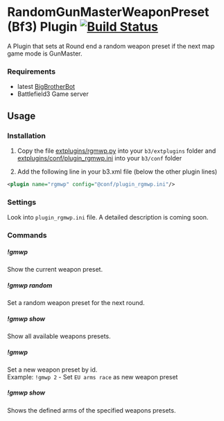 # RandomGunMasterWeaponPreset (Bf3) Plugin [![Build Status](https://travis-ci.org/ozon/b3-plugin-randomgmwp.png?branch=master)](https://travis-ci.org/ozon/b3-plugin-randomgmwp)
A Plugin that sets at Round end a random weapon preset if the next map game mode is GunMaster.

### Requirements
- latest [BigBrotherBot](http://www.bigbrotherbot.net/ "BigBrotherBot")
- Battlefield3 Game server

## Usage

### Installation
1. Copy the file [extplugins/rgmwp.py](extplugins/rgmwp.py) into your `b3/extplugins` folder and
[extplugins/conf/plugin_rgmwp.ini](extplugins/conf/plugin_rgmwp.ini) into your `b3/conf` folder

2. Add the following line in your b3.xml file (below the other plugin lines)
```xml
<plugin name="rgmwp" config="@conf/plugin_rgmwp.ini"/>
```

### Settings
Look into `plugin_rgmwp.ini` file. A detailed description is coming soon.

### Commands
##### !gmwp
  Show the current weapon preset.

##### !gmwp random
  Set a random weapon preset for the next round.

##### !gmwp show
  Show all available weapons presets.

##### !gmwp <id>
  Set a new weapon preset by id.  
  Example: `!gmwp 2` - Set `EU arms race` as new weapon preset

##### !gmwp show <id>
  Shows the defined arms of the specified weapons presets.

